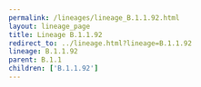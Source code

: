 ```yaml
---
permalink: /lineages/lineage_B.1.1.92.html
layout: lineage_page
title: Lineage B.1.1.92
redirect_to: ../lineage.html?lineage=B.1.1.92
lineage: B.1.1.92
parent: B.1.1
children: ['B.1.1.92']
---
```

